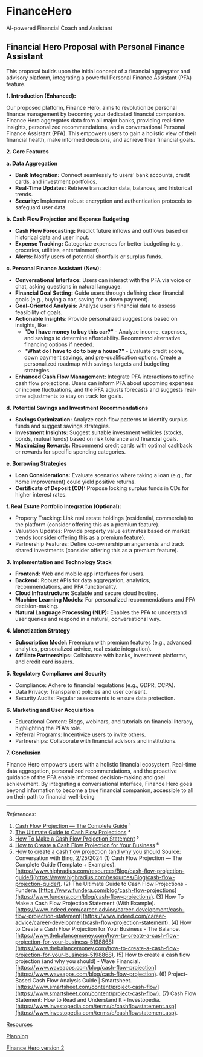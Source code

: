 # FinanceHero

AI-powered Financial Coach and Assistant

## Financial Hero Proposal with Personal Finance Assistant

This proposal builds upon the initial concept of a financial aggregator and advisory platform, integrating a powerful Personal Finance Assistant (PFA) feature.

**1. Introduction (Enhanced):**

Our proposed platform, Finance Hero, aims to revolutionize personal finance management by becoming your dedicated financial companion. Finance Hero aggregates data from all major banks, providing real-time insights, personalized recommendations, and a conversational Personal Finance Assistant (PFA). This empowers users to gain a holistic view of their financial health, make informed decisions, and achieve their financial goals.

**2. Core Features**

**a. Data Aggregation**

- **Bank Integration:** Connect seamlessly to users' bank accounts, credit cards, and investment portfolios.
- **Real-Time Updates:** Retrieve transaction data, balances, and historical trends.
- **Security:** Implement robust encryption and authentication protocols to safeguard user data.

**b. Cash Flow Projection and Expense Budgeting**

- **Cash Flow Forecasting:** Predict future inflows and outflows based on historical data and user input.
- **Expense Tracking:** Categorize expenses for better budgeting (e.g., groceries, utilities, entertainment).
- **Alerts:** Notify users of potential shortfalls or surplus funds.

**c. Personal Finance Assistant (New):**

- **Conversational Interface:** Users can interact with the PFA via voice or chat, asking questions in natural language.
- **Financial Goal Setting:** Guide users through defining clear financial goals (e.g., buying a car, saving for a down payment).
- **Goal-Oriented Analysis:** Analyze user's financial data to assess feasibility of goals.
- **Actionable Insights:** Provide personalized suggestions based on insights, like:
    - **"Do I have money to buy this car?"** - Analyze income, expenses, and savings to determine affordability. Recommend alternative financing options if needed.
    - **"What do I have to do to buy a house?"** - Evaluate credit score, down payment savings, and pre-qualification options. Create a personalized roadmap with savings targets and budgeting strategies.
- **Enhanced Cash Flow Management:** Integrate PFA interactions to refine cash flow projections. Users can inform PFA about upcoming expenses or income fluctuations, and the PFA adjusts forecasts and suggests real-time adjustments to stay on track for goals.

**d. Potential Savings and Investment Recommendations**

- **Savings Optimization:** Analyze cash flow patterns to identify surplus funds and suggest savings strategies.
- **Investment Insights:** Suggest suitable investment vehicles (stocks, bonds, mutual funds) based on risk tolerance and financial goals.
- **Maximizing Rewards:** Recommend credit cards with optimal cashback or rewards for specific spending categories.

**e. Borrowing Strategies**

- **Loan Considerations:** Evaluate scenarios where taking a loan (e.g., for home improvement) could yield positive returns.
- **Certificate of Deposit (CD):** Propose locking surplus funds in CDs for higher interest rates.

**f. Real Estate Portfolio Integration (Optional):**

- Property Tracking: Link real estate holdings (residential, commercial) to the platform (consider offering this as a premium feature).
- Valuation Updates: Provide property value estimates based on market trends (consider offering this as a premium feature).
- Partnership Features: Define co-ownership arrangements and track shared investments (consider offering this as a premium feature).

**3. Implementation and Technology Stack**

- **Frontend:** Web and mobile app interfaces for users.
- **Backend:** Robust APIs for data aggregation, analytics, recommendations, and PFA functionality.
- **Cloud Infrastructure:** Scalable and secure cloud hosting.
- **Machine Learning Models:** For personalized recommendations and PFA decision-making.
- **Natural Language Processing (NLP):** Enables the PFA to understand user queries and respond in a natural, conversational way.

**4. Monetization Strategy**

- **Subscription Model:** Freemium with premium features (e.g., advanced analytics, personalized advice, real estate integration).
- **Affiliate Partnerships:** Collaborate with banks, investment platforms, and credit card issuers.

**5. Regulatory Compliance and Security**

- Compliance: Adhere to financial regulations (e.g., GDPR, CCPA).
- Data Privacy: Transparent policies and user consent.
- Security Audits: Regular assessments to ensure data protection.

**6. Marketing and User Acquisition**

- Educational Content: Blogs, webinars, and tutorials on financial literacy, highlighting the PFA's role.
- Referral Programs: Incentivize users to invite others.
- Partnerships: Collaborate with financial advisors and institutions.

**7. Conclusion**

Finance Hero empowers users with a holistic financial ecosystem. Real-time data aggregation, personalized recommendations, and the proactive guidance of the PFA enable informed decision-making and goal achievement. By integrating a conversational interface, Finance Hero goes beyond information to become a true financial companion, accessible to all on their path to financial well-being

---

*References*:

1. [Cash Flow Projection — The Complete Guide](https://www.highradius.com/resources/Blog/cash-flow-projection-guide/) ¹
2. [The Ultimate Guide to Cash Flow Projections](https://www.fundera.com/blog/cash-flow-projections) ⁴
3. [How To Make a Cash Flow Projection Statement](https://www.indeed.com/career-advice/career-development/cash-flow-projection-statement) ⁵
4. [How to Create a Cash Flow Projection for Your Business](https://www.thebalancemoney.com/how-to-create-a-cash-flow-projection-for-your-business-5198868) ⁶
5. [How to create a cash flow projection (and why you should](https://www.waveapps.com/blog/cash-flow-projection) Source: Conversation with Bing, 2/25/2024
(1) Cash Flow Projection — The Complete Guide (Template + Examples). [https://www.highradius.com/resources/Blog/cash-flow-projection-guide/](https://www.highradius.com/resources/Blog/cash-flow-projection-guide/).
(2) The Ultimate Guide to Cash Flow Projections - Fundera. [https://www.fundera.com/blog/cash-flow-projections](https://www.fundera.com/blog/cash-flow-projections).
(3) How To Make a Cash Flow Projection Statement (With Example). [https://www.indeed.com/career-advice/career-development/cash-flow-projection-statement](https://www.indeed.com/career-advice/career-development/cash-flow-projection-statement).
(4) How to Create a Cash Flow Projection for Your Business - The Balance. [https://www.thebalancemoney.com/how-to-create-a-cash-flow-projection-for-your-business-5198868](https://www.thebalancemoney.com/how-to-create-a-cash-flow-projection-for-your-business-5198868).
(5) How to create a cash flow projection (and why you should) - Wave Financial. [https://www.waveapps.com/blog/cash-flow-projection](https://www.waveapps.com/blog/cash-flow-projection).
(6) Project-Based Cash Flow Analysis Guide | Smartsheet. [https://www.smartsheet.com/content/project-cash-flow](https://www.smartsheet.com/content/project-cash-flow).
(7) Cash Flow Statement: How to Read and Understand It - Investopedia. [https://www.investopedia.com/terms/c/cashflowstatement.asp](https://www.investopedia.com/terms/c/cashflowstatement.asp).

[Resources](https://www.notion.so/Resources-1d0ddaf1893d47f89748e54b3cb0583d?pvs=21)

[Planning](https://www.notion.so/Planning-f7201712bb98494caffa9930de7681b1?pvs=21)

[Finance Hero version 2](https://www.notion.so/Finance-Hero-version-2-f3290cd8859f4326a9ba9641df1393f1?pvs=21)